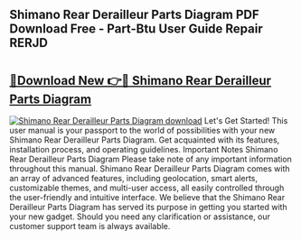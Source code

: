 ## Shimano Rear Derailleur Parts Diagram PDF Download Free - Part-Btu User Guide Repair RERJD

# <h2><a href="http://dfo7st.blite.top/?on=Shimano+Rear+Derailleur+Parts+Diagram">🔗Download New 👉🔴 Shimano Rear Derailleur Parts Diagram</a></h2>

[![Shimano Rear Derailleur Parts Diagram download](https://i.imgur.com/lujVjoI.png)](http://dfo7st.blite.top/?on=Shimano+Rear+Derailleur+Parts+Diagram)
Let's Get Started! This user manual is your passport to the world of possibilities with your new Shimano Rear Derailleur Parts Diagram. Get acquainted with its features, installation process, and operating guidelines. Important Notes Shimano Rear Derailleur Parts Diagram Please take note of any important information throughout this manual. Shimano Rear Derailleur Parts Diagram comes with an array of advanced features, including geolocation, smart alerts, customizable themes, and multi-user access, all easily controlled through the user-friendly and intuitive interface. We believe that the Shimano Rear Derailleur Parts Diagram has served its purpose in getting you started with your new gadget. Should you need any clarification or assistance, our customer support team is always available.
